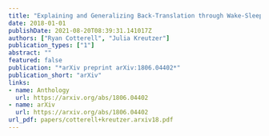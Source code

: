 ```yaml
---
title: "Explaining and Generalizing Back-Translation through Wake-Sleep"
date: 2018-01-01
publishDate: 2021-08-20T08:39:31.141017Z
authors: ["Ryan Cotterell", "Julia Kreutzer"]
publication_types: ["1"]
abstract: ""
featured: false
publication: "*arXiv preprint arXiv:1806.04402*"
publication_short: "arXiv"
links:
- name: Anthology
  url: https://arxiv.org/abs/1806.04402
- name: arXiv
  url: https://arxiv.org/abs/1806.04402
url_pdf: papers/cotterell+kreutzer.arxiv18.pdf
---
```


